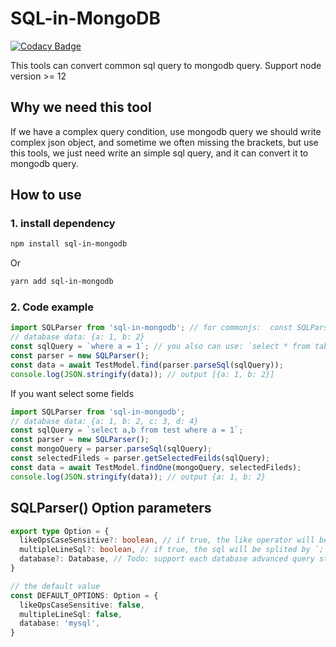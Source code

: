 # SQL-in-MongoDB

[![Codacy Badge](https://api.codacy.com/project/badge/Grade/d923c9f2853f44f295c383d9943b56cc)](https://www.codacy.com/manual/Ligengxin96/SQL-in-MongoDB?utm_source=github.com&amp;utm_medium=referral&amp;utm_content=Ligengxin96/SQL-in-MongoDB&amp;utm_campaign=Badge_Grade)

This tools can convert common sql query to mongodb query. Support node version >= 12

## Why we need this tool

If we have a complex query condition, use mongodb query we should write complex json object, and sometime we often missing the brackets, but use this tools, we just need write an simple sql query, and it can convert it to mongodb query.

## How to use

### 1. install dependency
```bash
npm install sql-in-mongodb
```
Or

```bash
yarn add sql-in-mongodb
```

### 2. Code example
```js
import SQLParser from 'sql-in-mongodb'; // for commonjs:  const SQLParser = require('sql-in-mongodb');
// database data: {a: 1, b: 2}
const sqlQuery = `where a = 1`; // you also can use: `select * from tablename where a = 1`
const parser = new SQLParser();
const data = await TestModel.find(parser.parseSql(sqlQuery));
console.log(JSON.stringify(data)); // output [{a: 1, b: 2}]
```

If you want select some fields

```js
import SQLParser from 'sql-in-mongodb';
// database data: {a: 1, b: 2, c: 3, d: 4}
const sqlQuery = `select a,b from test where a = 1`;
const parser = new SQLParser();
const mongoQuery = parser.parseSql(sqlQuery);
const selectedFileds = parser.getSelectedFeilds(sqlQuery);
const data = await TestModel.findOne(mongoQuery, selectedFileds);
console.log(JSON.stringify(data)); // output {a: 1, b: 2}
```

## SQLParser() Option parameters
```ts
export type Option = {
  likeOpsCaseSensitive?: boolean, // if true, the like operator will be case sensitive
  multipleLineSql?: boolean, // if true, the sql will be splited by `;` and parsed mongodb query will be an array
  database?: Database, // Todo: support each database advanced query statement. only suppport common sql query now
}

// the default value
const DEFAULT_OPTIONS: Option = {
  likeOpsCaseSensitive: false,
  multipleLineSql: false,
  database: 'mysql', 
}
```

